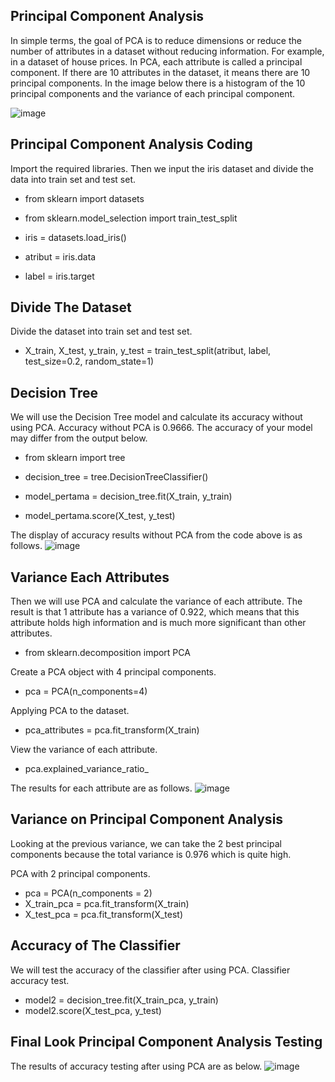 ## Principal Component Analysis
In simple terms, the goal of PCA is to reduce dimensions or reduce the number of attributes in a dataset without reducing information. For example, in a dataset of house prices. In PCA, each attribute is called a principal component. If there are 10 attributes in the dataset, it means there are 10 principal components. In the image below there is a histogram of the 10 principal components and the variance of each principal component.

![image](https://github.com/diantyapitaloka/Principal-Analysis/assets/147487436/1729ddb9-bb3c-45ac-b526-5c6048b1a30a)


## Principal Component Analysis Coding
Import the required libraries. Then we input the iris dataset and divide the data into train set and test set.

- from sklearn import datasets
- from sklearn.model_selection import train_test_split
 
- iris = datasets.load_iris()
- atribut = iris.data
- label = iris.target

## Divide The Dataset
Divide the dataset into train set and test set.
- X_train, X_test, y_train, y_test = train_test_split(atribut, label, test_size=0.2, random_state=1)

## Decision Tree
We will use the Decision Tree model and calculate its accuracy without using PCA. Accuracy without PCA is 0.9666. The accuracy of your model may differ from the output below.
- from sklearn import tree
 
- decision_tree = tree.DecisionTreeClassifier()
- model_pertama = decision_tree.fit(X_train, y_train)
- model_pertama.score(X_test, y_test)

The display of accuracy results without PCA from the code above is as follows.
![image](https://github.com/diantyapitaloka/Principal-Analysis/assets/147487436/816e8db5-ef9b-46bb-ad7f-f096d2d02e0b)

## Variance Each Attributes
Then we will use PCA and calculate the variance of each attribute. The result is that 1 attribute has a variance of 0.922, which means that this attribute holds high information and is much more significant than other attributes.

- from sklearn.decomposition import PCA
 
Create a PCA object with 4 principal components.
- pca = PCA(n_components=4)
 
Applying PCA to the dataset.
- pca_attributes = pca.fit_transform(X_train)
 
View the variance of each attribute.
- pca.explained_variance_ratio_

The results for each attribute are as follows.
![image](https://github.com/diantyapitaloka/Principal-Analysis/assets/147487436/271aa3b0-acdb-47f3-9a71-a7314b57b1d0)

## Variance on Principal Component Analysis
Looking at the previous variance, we can take the 2 best principal components because the total variance is 0.976 which is quite high.

PCA with 2 principal components.
- pca = PCA(n_components = 2)
- X_train_pca = pca.fit_transform(X_train)
- X_test_pca = pca.fit_transform(X_test)

## Accuracy of The Classifier
We will test the accuracy of the classifier after using PCA. Classifier accuracy test.
- model2 = decision_tree.fit(X_train_pca, y_train)
- model2.score(X_test_pca, y_test)

## Final Look Principal Component Analysis Testing
The results of accuracy testing after using PCA are as below.
![image](https://github.com/diantyapitaloka/Principal-Analysis/assets/147487436/ffdc24f9-15e6-4bc1-9665-7e13041b1a0a)


